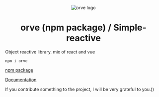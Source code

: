 <p align="center"><img src="https://i.ibb.co/5cYvr0k/logo.png" alt="orve logo"></p>
<h1 align="center">orve (npm package) / Simple-reactive</h1>

Оbject reactive library. mix of react and vue

```
npm i orve
```

<a href="https://github.com/Destrokhen-main/Simple-Reactive-npm" target="_blank">npm package</a>

<a href="https://github.com/Destrokhen-main/Simple-Reactive-doc" target="_blank">Documentation</a>

If you contribute something to the project, I will be very grateful to you.))